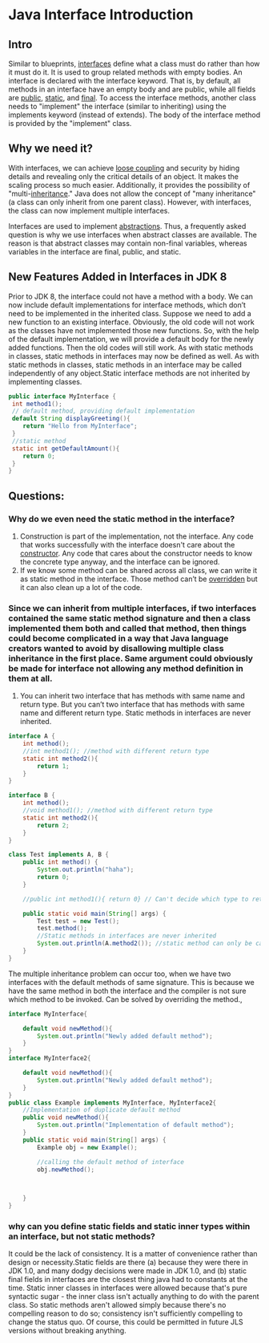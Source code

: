 # Java Interface Introduction

## Intro

Similar to blueprints, [interfaces](https://www.w3schools.com/java/java_interface.asp) define what a class must do rather than how it must do it. It is used to group related methods with empty bodies. An interface is declared with the interface keyword. That is, by default, all methods in an interface have an empty body and are public, while all fields are [public](https://www.geeksforgeeks.org/access-modifiers-java/), [static](https://www.geeksforgeeks.org/static-keyword-java/?ref=gcse), and [final](https://www.geeksforgeeks.org/final-keyword-in-java/?ref=gcse). To access the interface methods, another class needs to "implement" the interface (similar to inheriting) using the implements keyword (instead of extends). The body of the interface method is provided by the "implement" class.

## Why we need it?

With interfaces, we can achieve [loose coupling](https://www.geeksforgeeks.org/coupling-in-java/?ref=gcse) and security by hiding details and revealing only the critical details of an object. It makes the scaling process so much easier. Additionally, it provides the possibility of "multi-[inheritance](https://www.geeksforgeeks.org/inheritance-in-java/?ref=gcse)." Java does not allow the concept of "many inheritance" (a class can only inherit from one parent class). However, with interfaces, the class can now implement multiple interfaces. 
 
Interfaces are used to implement [abstractions](https://www.geeksforgeeks.org/abstraction-in-java-2/?ref=gcse). Thus, a frequently asked question is why we use interfaces when abstract classes are available. The reason is that abstract classes may contain non-final variables, whereas variables in the interface are final, public, and static.

## New Features Added in Interfaces in JDK 8

Prior to JDK 8, the interface could not have a method with a body. We can now include default implementations for interface methods, which don’t need to be implemented in the inherited class. Suppose we need to add a new function to an existing interface. Obviously, the old code will not work as the classes have not implemented those new functions. So, with the help of the default implementation, we will provide a default body for the newly added functions. Then the old codes will still work.
As with static methods in classes, static methods in interfaces may now be defined as well. As with static methods in classes, static methods in an interface may be called independently of any object.Static interface methods are not inherited by implementing classes.









```Java
public interface MyInterface {
 int method1();
 // default method, providing default implementation
 default String displayGreeting(){
    return "Hello from MyInterface";
 }
 //static method
 static int getDefaultAmount(){
    return 0;
 }
}
```

## Questions:

### Why do we even need the static method in the interface?
1.	Construction is part of the implementation, not the interface. Any code that works successfully with the interface doesn't care about the [constructor](https://www.geeksforgeeks.org/constructors-in-java/?ref=gcse). Any code that cares about the constructor needs to know the concrete type anyway, and the interface can be ignored.
2.	If we know some method can be shared across all class, we can write it as static method in the interface. Those method can’t be [overridden](https://www.geeksforgeeks.org/can-we-override-default-method-in-java/?ref=gcse) but it can also clean up a lot of the code.




### Since we can inherit from multiple interfaces, if two interfaces contained the same static method signature and then a class implemented them both and called that method, then things could become complicated in a way that Java language creators wanted to avoid by disallowing multiple class inheritance in the first place. Same argument could obviously be made for interface not allowing any method definition in them at all. 


1.	You can inherit two interface that has methods with same name and return type. But you can’t two interface that has methods with same name and different return type.
Static methods in interfaces are never inherited.

```Java
interface A {
    int method();
    //int method1(); //method with different return type
    static int method2(){
        return 1;
    }
}

interface B {
    int method();
    //void method1(); //method with different return type
    static int method2(){
        return 2;
    }
}

class Test implements A, B {
    public int method() {
        System.out.println("haha");
        return 0;
    }

    //public int method1(){ return 0} // Can't decide which type to return

    public static void main(String[] args) {
        Test test = new Test();
        test.method();
        //Static methods in interfaces are never inherited
        System.out.println(A.method2()); //static method can only be called through interface name
    }
}
```

The multiple inheritance problem can occur too, when we have two interfaces with the default methods of same signature. This is because we have the same method in both the interface and the compiler is not sure which method to be invoked. Can be solved by overriding the method.,

```Java
interface MyInterface{

    default void newMethod(){
        System.out.println("Newly added default method");
    }
}
interface MyInterface2{

    default void newMethod(){
        System.out.println("Newly added default method");
    }
}
public class Example implements MyInterface, MyInterface2{
    //Implementation of duplicate default method
    public void newMethod(){
        System.out.println("Implementation of default method");
    }
    public static void main(String[] args) {
        Example obj = new Example();

        //calling the default method of interface
        obj.newMethod();
   


    }
}

```
### why can you define static fields and static inner types within an interface, but not static methods?

It could be the lack of consistency. It is a matter of convenience rather than design or necessity.Static fields are there (a) because they were there in JDK 1.0, and many dodgy decisions were made in JDK 1.0, and (b) static final fields in interfaces are the closest thing java had to constants at the time.
Static inner classes in interfaces were allowed because that's pure syntactic sugar - the inner class isn't actually anything to do with the parent class.
So static methods aren't allowed simply because there's no compelling reason to do so; consistency isn't sufficiently compelling to change the status quo.
Of course, this could be permitted in future JLS versions without breaking anything.
